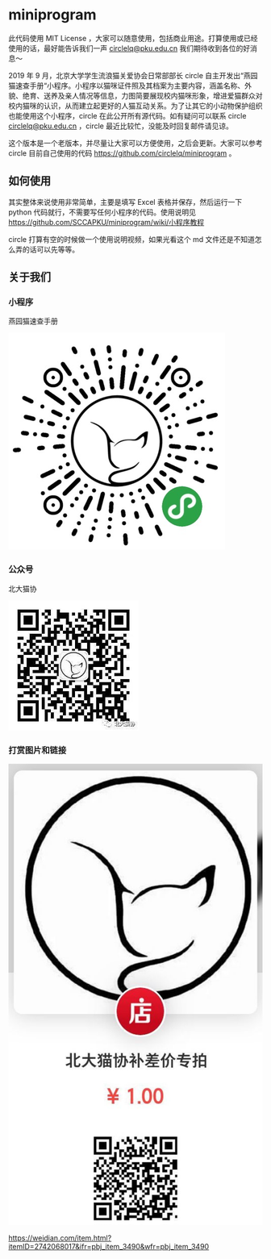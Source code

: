# miniprogram

此代码使用 MIT License ，大家可以随意使用，包括商业用途。打算使用或已经使用的话，最好能告诉我们一声 circlelq@pku.edu.cn 我们期待收到各位的好消息～

2019 年 9 月，北京大学学生流浪猫关爱协会日常部部长 circle 自主开发出“燕园猫速查手册“小程序。小程序以猫咪证件照及其档案为主要内容，涵盖名称、外貌、绝育、送养及亲人情况等信息，力图简要展现校内猫咪形象，增进爱猫群众对校内猫咪的认识，从而建立起更好的人猫互动关系。为了让其它的小动物保护组织也能使用这个小程序，circle 在此公开所有源代码。如有疑问可以联系 circle circlelq@pku.edu.cn ，circle 最近比较忙，没能及时回复邮件请见谅。

这个版本是一个老版本，并尽量让大家可以方便使用，之后会更新。大家可以参考 circle 目前自己使用的代码 https://github.com/circlelq/miniprogram 。

## 如何使用

其实整体来说使用非常简单，主要是填写 Excel 表格并保存，然后运行一下 python 代码就行，不需要写任何小程序的代码。使用说明见  https://github.com/SCCAPKU/miniprogram/wiki/小程序教程

circle 打算有空的时候做一个使用说明视频，如果光看这个 md 文件还是不知道怎么弄的话可以先等等。

## 关于我们

### 小程序

燕园猫速查手册

![image](小程序.JPG)

### 公众号

北大猫协

![640](640.jpeg)

### 打赏图片和链接

![donate](donate.jpeg)

https://weidian.com/item.html?itemID=2742068017&ifr=pbj_item_3490&wfr=pbj_item_3490

